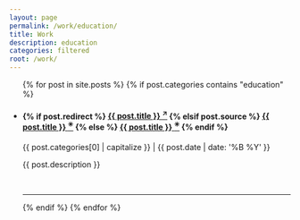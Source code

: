 ```yaml
---
layout: page
permalink: /work/education/
title: Work
description: education
categories: filtered
root: /work/
---
```


<ul class="post-list">
  {% for post in site.posts %}
    {% if post.categories contains "education" %}
      <li>
        <h4>
          {% if post.redirect %}
            <a class="post-title" href="{{ post.redirect }}" target="_blank">{{ post.title }} <sup>&nearr;</sup></a>
          {% elsif post.source %}
            <a class="post-title" href="{{ post.source | prepend: site.baseurl }}" target="blank">{{ post.title }} <sup>&#10035;</sup></a>
          {% else %}
            <a class="post-title" href="{{ post.url | prepend: site.baseurl }}">{{ post.title }} <sup>&#10035;</sup></a>
          {% endif %}
        </h4>
        <p class="post-meta"><a class="post-cat">{{ post.categories[0] | capitalize }}</a> | {{ post.date | date: '%B %Y' }}</p>
        <p>{{ post.description }}</p>
        <br/>
        <hr/>
      </li>
    {% endif %}
  {% endfor %}
</ul>